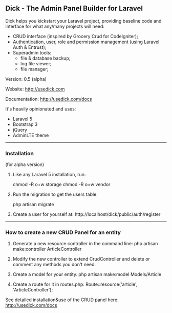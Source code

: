 ## Dick - The Admin Panel Builder for Laravel


Dick helps you kickstart your Laravel project, providing baseline code and interface for what any/many projects will need:
- CRUD interface (inspired by Grocery Crud for CodeIgniter);
- Authentication, user, role and permission management (using Laravel Auth & Entrust);
- Superadmin tools:
    + file & database backup;
    + log file viewer;
    + file manager;



Version: 0.5 (alpha)

Website: http://usedick.com

Documentation: http://usedick.com/docs



It's heavily opinionated and uses:
- Laravel 5
- Bootstrap 3
- jQuery
- AdminLTE theme


------------

### Installation
(for alpha version)


1. Like any Laravel 5 installation, run:

    chmod -R o+w storage
    chmod -R o+w vendor

2. Run the migration to get the users table:

    php artisan migrate

3. Create a user for yourself at:
http://localhost/dick/public/auth/register


------------

### How to create a new CRUD Panel for an entity

1. Generate a new resource controller in the command line:
php artisan make:controller ArticleController

2. Modify the new controller to extend CrudController and delete or comment any methods you don't need.

3. Create a model for your entity.
php artisan make:model Models/Article

4. Create a route for it in routes.php:
Route::resource('article', 'ArticleController');

See detailed installation&use of the CRUD panel here: http://usedick.com/docs